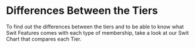 # Differences Between the Tiers

 To find out the differences between the tiers and to be able to know what Swit Features comes with each type of membership, take a look at our Swit Chart that compares each Tier.

 